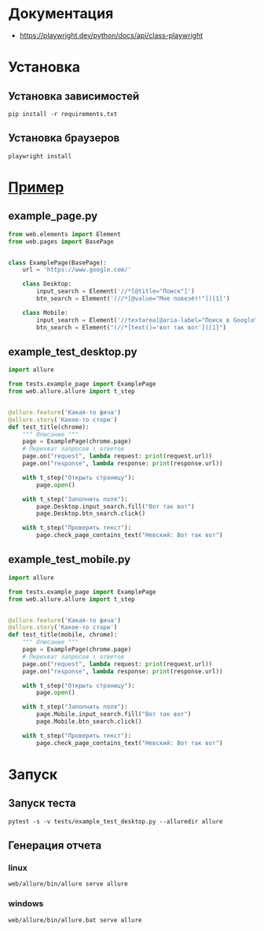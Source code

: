 # Документация
* https://playwright.dev/python/docs/api/class-playwright
# Установка
## Установка зависимостей
```shell
pip install -r requirements.txt
```
## Установка браузеров
```shell
playwright install
```
# [Пример](https://github.com/Saintdizen/chui_pw_project/tree/main/tests/0_example)
## example_page.py
```python
from web.elements import Element
from web.pages import BasePage


class ExamplePage(BasePage):
    url = 'https://www.google.com/'

    class Desktop:
        input_search = Element('//*[@title="Поиск"]')
        btn_search = Element('(//*[@value="Мне повезёт!"])[1]')

    class Mobile:
        input_search = Element('//textarea[@aria-label="Поиск в Google"]')
        btn_search = Element("(//*[text()='вот так вот'])[1]")
```
## example_test_desktop.py
```python
import allure

from tests.example_page import ExamplePage
from web.allure.allure import t_step


@allure.feature('Какая-то фича')
@allure.story('Какое-то стори')
def test_title(chrome):
    """ Описание """
    page = ExamplePage(chrome.page)
    # Перехват запросов \ ответов
    page.on("request", lambda request: print(request.url))
    page.on("response", lambda response: print(response.url))

    with t_step("Открыть страницу"):
        page.open()

    with t_step("Заполнить поля"):
        page.Desktop.input_search.fill("Вот так вот")
        page.Desktop.btn_search.click()

    with t_step("Проверить текст"):
        page.check_page_contains_text("Невский: Вот так вот")
```
## example_test_mobile.py
```python
import allure

from tests.example_page import ExamplePage
from web.allure.allure import t_step


@allure.feature('Какая-то фича')
@allure.story('Какое-то стори')
def test_title(mobile, chrome):
    """ Описание """
    page = ExamplePage(chrome.page)
    # Перехват запросов \ ответов
    page.on("request", lambda request: print(request.url))
    page.on("response", lambda response: print(response.url))

    with t_step("Открыть страницу"):
        page.open()

    with t_step("Заполнить поля"):
        page.Mobile.input_search.fill("Вот так вот")
        page.Mobile.btn_search.click()

    with t_step("Проверить текст"):
        page.check_page_contains_text("Невский: Вот так вот")
```
# Запуск
## Запуск теста
```shell
pytest -s -v tests/example_test_desktop.py --alluredir allure
```
## Генерация отчета
### linux
```shell
web/allure/bin/allure serve allure
```
### windows
```shell
web/allure/bin/allure.bat serve allure
```